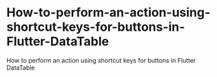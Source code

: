 # How-to-perform-an-action-using-shortcut-keys-for-buttons-in-Flutter-DataTable
How to perform an action using shortcut keys for buttons in Flutter DataTable
